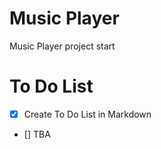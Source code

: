 # Music Player
Music Player project start

# To Do List
- [x] Create To Do List in Markdown
- [] TBA


